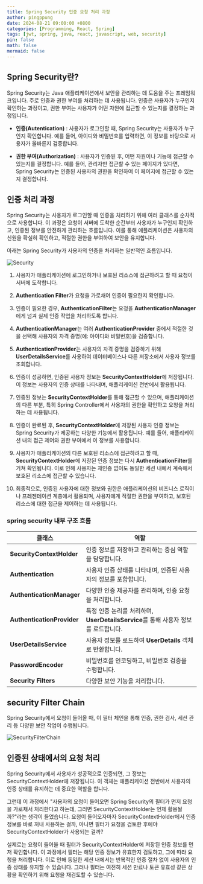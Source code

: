 ```yaml
---
title: Spring Security 인증 요청 처리 과정
author: pingppung
date: 2024-08-21 09:00:00 +0800
categories: [Programming, React, Spring]
tags: [jwt, spring, java, react, javascript, web, security]
pin: false
math: false
mermaid: false
---
```


## Spring Security란?
Spring Security는 Java 애플리케이션에서 보안을 관리하는 데 도움을 주는 프레임워크입니다. 주로 인증과 권한 부여를 처리하는 데 사용됩니다. 인증은 사용자가 누구인지 확인하는 과정이고, 권한 부여는 사용자가 어떤 자원에 접근할 수 있는지를 결정하는 과정입니다.

- **인증(Autentication)** : 사용자가 로그인할 때, Spring Security는 사용자가 누구인지 확인합니다. 예를 들어, 아이디와 비밀번호를 입력하면, 이 정보를 바탕으로 사용자가 올바른지 검증합니다.

- **권한 부여(Authorization)** : 사용자가 인증된 후, 어떤 자원이나 기능에 접근할 수 있는지를 결정합니다. 예를 들어, 관리자만 접근할 수 있는 페이지가 있다면, Spring Security는 인증된 사용자의 권한을 확인하여 이 페이지에 접근할 수 있는지 결정합니다.

## 인증 처리 과정

Spring Security는 사용자가 로그인할 때 인증을 처리하기 위해 여러 클래스를 순차적으로 사용합니다. 이 과정은 요청이 서버에 도착한 순간부터 사용자가 누구인지 확인하고, 인증된 정보를 안전하게 관리하는 흐름입니다. 이를 통해 애플리케이션은 사용자의 신원을 확실히 확인하고, 적절한 권한을 부여하여 보안을 유지합니다.

아래는 Spring Security가 사용자의 인증을 처리하는 일반적인 흐름입니다.

![Security](https://pingppung.github.io/assets/img/posts/2024-08-21/architecture.jpg)


1. 사용자가 애플리케이션에 로그인하거나 보호된 리소스에 접근하려고 할 때 요청이 서버에 도착합니다.

2. **Authentication Filter**가 요청을 가로채어 인증이 필요한지 확인합니다.

3. 인증이 필요한 경우, **AuthenticationFilter**는 요청을 **AuthenticationManager**에게 넘겨 실제 인증 작업을 처리하도록 합니다.
 
4. **AuthenticationManager**는 여러 **AuthenticationProvider** 중에서 적절한 것을 선택해 사용자의 자격 증명(예: 아이디와 비밀번호)을 검증합니다.

5. **AuthenticationProvider**는 사용자의 자격 증명을 검증하기 위해 **UserDetailsService**를 사용하여 데이터베이스나 다른 저장소에서 사용자 정보를 조회합니다.

6. 인증이 성공하면, 인증된 사용자 정보는 **SecurityContextHolder**에 저장됩니다. 이 정보는 사용자의 인증 상태를 나타내며, 애플리케이션 전반에서 활용됩니다.

7. 인증된 정보는 **SecurityContextHolder**를 통해 접근할 수 있으며, 애플리케이션의 다른 부분, 특히 Spring Controller에서 사용자의 권한을 확인하고 요청을 처리하는 데 사용됩니다.

8. 인증이 완료된 후, **SecurityContextHolder**에 저장된 사용자 인증 정보는 Spring Security가 제공하는 다양한 기능에서 활용됩니다. 예를 들어, 애플리케이션 내의 접근 제어와 권한 부여에서 이 정보를 사용합니다.

9. 사용자가 애플리케이션의 다른 보호된 리소스에 접근하려고 할 때, **SecurityContextHolder**에 저장된 인증 정보는 다시 **AuthenticationFilter**를 거쳐 확인됩니다. 이로 인해 사용자는 재인증 없이도 동일한 세션 내에서 계속해서 보호된 리소스에 접근할 수 있습니다.

10. 최종적으로, 인증된 사용자에 대한 정보와 권한은 애플리케이션의 비즈니스 로직이나 프레젠테이션 계층에서 활용되며, 사용자에게 적절한 권한을 부여하고, 보호된 리소스에 대한 접근을 제어하는 데 사용됩니다.


### spring security 내부 구조 흐름

| **클래스**              | **역할**                                                                 |
|--------------------------|--------------------------------------------------------------------------|
| **SecurityContextHolder** | 인증 정보를 저장하고 관리하는 중심 역할을 담당합니다.                   |
| **Authentication**        | 사용자 인증 상태를 나타내며, 인증된 사용자의 정보를 포함합니다.          |
| **AuthenticationManager** | 다양한 인증 제공자를 관리하며, 인증 요청을 처리합니다.                 |
| **AuthenticationProvider**| 특정 인증 논리를 처리하며, **UserDetailsService**를 통해 사용자 정보를 로드합니다.|
| **UserDetailsService**    | 사용자 정보를 로드하여 **UserDetails** 객체로 반환합니다.               |
| **PasswordEncoder**       | 비밀번호를 인코딩하고, 비밀번호 검증을 수행합니다.                      |
| **Security Filters**      | 다양한 보안 기능을 처리합니다.                                        |

## security Filter Chain
Spring Security에서 요청이 들어올 때, 이 필터 체인을 통해 인증, 권한 검사, 세션 관리 등 다양한 보안 작업이 수행됩니다.

![SecurityFilterChain](https://pingppung.github.io/assets/img/posts/2024-08-21/SecurityFilterChain.jpg
)


## 인증된 상태에서의 요청 처리

Spring Security에서 사용자가 성공적으로 인증되면, 그 정보는 SecurityContextHolder에 저장됩니다. 이 객체는 애플리케이션 전반에서 사용자의 인증 상태를 유지하는 데 중요한 역할을 합니다.

그런데 이 과정에서 "사용자의 요청이 들어오면 Spring Security의 필터가 먼저 요청을 가로채서 처리한다고 하는데, 그러면 SecurityContextHolder는 언제 활용될까?"라는 생각이 들었습니다. 요청이 들어오자마자 SecurityContextHolder에서 인증 정보를 바로 꺼내 사용하는 걸까, 아니면 필터가 요청을 검토한 후에야 SecurityContextHolder가 사용되는 걸까?

실제로는 요청이 들어올 때 필터가 SecurityContextHolder에 저장된 인증 정보를 먼저 확인합니다. 이 과정에서 필터는 해당 인증 정보가 유효한지 검토하고, 그에 따라 요청을 처리합니다. 이로 인해 동일한 세션 내에서는 반복적인 인증 절차 없이 사용자의 인증 상태를 유지할 수 있습니다. 그러나 필터는 여전히 세션 만료나 토큰 유효성 같은 상황을 확인하기 위해 요청을 재검토할 수 있습니다.